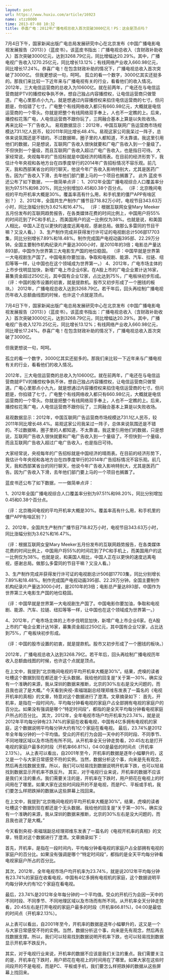 ```yaml
---
layout: post
url: https://www.huxiu.com/article/16923
name: xtzz0000
time: 2013-07-08 10:32
title: 恭喜广电：2012年广播电视总收入首次突破3000亿元！PS：这会是顶点吗？
---
```

7月4日下午，国家新闻出版广电总局发展研究中心在北京发布《中国广播电影电视发展报告（2013）》（蓝皮书）。该蓝皮书指出：广播电视总收入（含财政补助收入）首次突破3000亿元，达到3268.79亿元，同比增幅达20.29%。其中，广播电视广告收入1270.25亿元，同比增长13.12%；有线网络产业收入660.98亿元，同比增长17.24%。恭喜广电！在包含财政补助的情况下，广播电视总收入首次突破了3000亿。 但我更想说一句，呵呵。 孤立的看一个数字，3000亿其实还挺多的。那我们来比较一下近年来与广播电视有关的行业，看看他们的收入情况。 2012年，三大电信运营商的总收入为10600亿。就在前两年，广电还在与电信运营商就IPTV的播控权争执不休，想自己独占内容播控权，让电信运营商只做管道。广电心里那点小九九，就是想通过内容播控权来掐住电信运营商的七寸。但问题是，你掐错了七寸。广电整个有线网络收入都只有660.98亿元，大概就是电信运营商的一个零头。你就是把整个有线网络双手奉上，人也不一定瞧的上。后来，播控权花落广电，人电信运营商不跟你玩了，三网融合基本上算是以失败收场。 再来比较一下广告收入。 易观数据显示：2012年，中国互联网广告运营商市场规模达731.1亿人民币，较2011年同比增长48.4%。易观这家公司我呆过一阵子，总体来说氛围还是不错的。不过数据嘛，圈子里的人都知道，不太靠谱。我这里引用他们的数据，只是想说，互联网广告收入很快就要和广电广告收入到一个量级了。不但快到一个量级，而且互联网广告收入超过广电广告收入，也是指日可待。 大家经常说，央视每年的广告招标就是中国经济的晴雨表。在目前的经济形势下，我估计今年央视和各地方台在四季度举行的2014年广告招标情况不容乐观。前几天，我和西部某省台的同行聊天，他说今年广告收入影响特别大，尤其是医药广告。因为广告收入下滑，去年他们部门要上马的一个项目也搁置了。 此外 蓝皮书还公布了如下数据，一一做简单点评： 1、2012年全国广播电视综合人口覆盖率分别为97.51%和98.20%，同比分别增加0.45和0.38个百分点。 （评：北京晚间电视的平均开机率大概是30%。覆盖率高有什么用，和手机里的僵尸APP有啥区别？） 2、2012年，全国共生产制作广播节目718.82万小时，电视节目343.63万小时，同比涨幅分别为3.62%和16.47%。 （评：根据互联网女皇Mary Meeker五月份发布的互联网趋势报告，在各类媒体花费的时间比例上，中国用户将55%的时间花到了PC和手机上，而美国用户的这一比例仅为38%。也就是说，和美国人相比，中国人正在以更快的速度远离电视，感谢总局。做那么多雷同的节目干嘛？又没人看。） 3、生产制作完成并获得发行许可证的电视剧总计506部17703集，同比分别增长7.89%和18.48%。制作完成国产电视动画395部、22.29万分钟。全国主要制作机构纪录片产量达3000小时，是2010年的3倍；电影总产量达893部，中国作为世界第三大电影生产国的地位稳固。 （评：中国早就是世界第一大电视剧生产国了。中国电影你要加油，争取和电视剧、能源、汽车、拉链、纽扣等等一样，让中国也在这个领域成为世界第一。） 4、2012年，广电市场主体的上市步伐明显加快，新增广电上市企业6家。在A股上市的广电企业累计达16家，募集资金超过250亿元，其中国有企业12家，占比达到75%，广电板块初步形成。 （评：中国的股市设置的初衷，就是提款机。股市又初步形成了一个圈钱的板块。） 2012年，广播电视总收入达到3268.79亿。若干年后，回头再绘制广播电视历年收入总额曲线图的时候，也许这个点就是顶点。

7月4日下午，国家新闻出版广电总局发展研究中心在北京发布《中国广播电影电视发展报告（2013）》（蓝皮书）。该蓝皮书指出：广播电视总收入（含财政补助收入）首次突破3000亿元，达到3268.79亿元，同比增幅达20.29%。其中，广播电视广告收入1270.25亿元，同比增长13.12%；有线网络产业收入660.98亿元，同比增长17.24%。恭喜广电！在包含财政补助的情况下，广播电视总收入首次突破了3000亿。

但我更想说一句，呵呵。

孤立的看一个数字，3000亿其实还挺多的。那我们来比较一下近年来与广播电视有关的行业，看看他们的收入情况。

2012年，三大电信运营商的总收入为10600亿。就在前两年，广电还在与电信运营商就IPTV的播控权争执不休，想自己独占内容播控权，让电信运营商只做管道。广电心里那点小九九，就是想通过内容播控权来掐住电信运营商的七寸。但问题是，你掐错了七寸。广电整个有线网络收入都只有660.98亿元，大概就是电信运营商的一个零头。你就是把整个有线网络双手奉上，人也不一定瞧的上。后来，播控权花落广电，人电信运营商不跟你玩了，三网融合基本上算是以失败收场。

易观数据显示：2012年，中国互联网广告运营商市场规模达731.1亿人民币，较2011年同比增长48.4%。易观这家公司我呆过一阵子，总体来说氛围还是不错的。不过数据嘛，圈子里的人都知道，不太靠谱。我这里引用他们的数据，只是想说，互联网广告收入很快就要和广电广告收入到一个量级了。不但快到一个量级，而且互联网广告收入超过广电广告收入，也是指日可待。

大家经常说，央视每年的广告招标就是中国经济的晴雨表。在目前的经济形势下，我估计今年央视和各地方台在四季度举行的2014年广告招标情况不容乐观。前几天，我和西部某省台的同行聊天，他说今年广告收入影响特别大，尤其是医药广告。因为广告收入下滑，去年他们部门要上马的一个项目也搁置了。

蓝皮书还公布了如下数据，一一做简单点评：

1、2012年全国广播电视综合人口覆盖率分别为97.51%和98.20%，同比分别增加0.45和0.38个百分点。

（评：北京晚间电视的平均开机率大概是30%。覆盖率高有什么用，和手机里的僵尸APP有啥区别？）

2、2012年，全国共生产制作广播节目718.82万小时，电视节目343.63万小时，同比涨幅分别为3.62%和16.47%。

（评：根据互联网女皇Mary Meeker五月份发布的互联网趋势报告，在各类媒体花费的时间比例上，中国用户将55%的时间花到了PC和手机上，而美国用户的这一比例仅为38%。也就是说，和美国人相比，中国人正在以更快的速度远离电视，感谢总局。做那么多雷同的节目干嘛？又没人看。）

3、生产制作完成并获得发行许可证的电视剧总计506部17703集，同比分别增长7.89%和18.48%。制作完成国产电视动画395部、22.29万分钟。全国主要制作机构纪录片产量达3000小时，是2010年的3倍；电影总产量达893部，中国作为世界第三大电影生产国的地位稳固。

（评：中国早就是世界第一大电视剧生产国了。中国电影你要加油，争取和电视剧、能源、汽车、拉链、纽扣等等一样，让中国也在这个领域成为世界第一。）

4、2012年，广电市场主体的上市步伐明显加快，新增广电上市企业6家。在A股上市的广电企业累计达16家，募集资金超过250亿元，其中国有企业12家，占比达到75%，广电板块初步形成。

（评：中国的股市设置的初衷，就是提款机。股市又初步形成了一个圈钱的板块。）

2012年，广播电视总收入达到3268.79亿。若干年后，回头再绘制广播电视历年收入总额曲线图的时候，也许这个点就是顶点。

在上文中，我提到“北京晚间电视的平均开机率大概是30%”。结果，虎嗅的读者吐槽这个数据到现在都还是个无头数据。我给他的回复是“关于第一30%，确实没有一个准确的来源，我从深圳的数据来推断，北京的30%左右是没大问题的，而且我也说了是大概。” 今天看到央视-索福瑞副总经理郑维东发表了一篇名的《电视开机率的真相》的文章，特意对这个数据进行了澄清。文章摘录如下： 首先，开机率，是指在一段时间内，平均每分钟看电视的家庭户占全部拥有电视的家庭户的百分比。如果没有强调是哪个“特定时间段”，都指的是全天平均每分钟看电视家庭户所占的百分比。 其次，2012年，全年电视市场户均开机率为23.74%，就是说2012年平均每分钟有23.74%的家庭在收看电视，中国有4亿多拥有电视机的家庭，这个数据说明平均每分钟大约有1亿个家庭在看电视。 最后，23.74%是2012年全年每分钟的一个平均值。受众的开机行为会因一天中的不同时段、不同季节、不同地理区域以及市场而有所不同。从开机率全天分钟走势看，20:45左右是打开电视的家庭户最多的时段（开机率66.81%)，04:00是最低的时间点（开机率2.13%）。 从上表可以看出，自2001年至今，开机率的数据是逐年小幅攀升的，这又是一个与大家日常感受不符的实例。当然，数据分析这个事，向来是先有观念，然后再去找数据支撑。所以，我们可以轻易找到数据说明开机率下跌，也可以轻易找到数据显示开机率不跌反升。 其实，对于电视行业来说，开机率的数据不应该是我们关注的重点。我们需要关注的是，开机率在下跌时，用户把花在电视上的时间用在了哪里。如果大家在这些时间段开的不是电视，而是PC、平板或手机，我们要怎么样把跌掉的数据从这些屏幕上找回来。

在上文中，我提到“北京晚间电视的平均开机率大概是30%”。结果，虎嗅的读者吐槽这个数据到现在都还是个无头数据。我给他的回复是“关于第一30%，确实没有一个准确的来源，我从深圳的数据来推断，北京的30%左右是没大问题的，而且我也说了是大概。”

今天看到央视-索福瑞副总经理郑维东发表了一篇名的《电视开机率的真相》的文章，特意对这个数据进行了澄清。文章摘录如下：

首先，开机率，是指在一段时间内，平均每分钟看电视的家庭户占全部拥有电视的家庭户的百分比。如果没有强调是哪个“特定时间段”，都指的是全天平均每分钟看电视家庭户所占的百分比。

其次，2012年，全年电视市场户均开机率为23.74%，就是说2012年平均每分钟有23.74%的家庭在收看电视，中国有4亿多拥有电视机的家庭，这个数据说明平均每分钟大约有1亿个家庭在看电视。

最后，23.74%是2012年全年每分钟的一个平均值。受众的开机行为会因一天中的不同时段、不同季节、不同地理区域以及市场而有所不同。从开机率全天分钟走势看，20:45左右是打开电视的家庭户最多的时段（开机率66.81%)，04:00是最低的时间点（开机率2.13%）。

从上表可以看出，自2001年至今，开机率的数据是逐年小幅攀升的，这又是一个与大家日常感受不符的实例。当然，数据分析这个事，向来是先有观念，然后再去找数据支撑。所以，我们可以轻易找到数据说明开机率下跌，也可以轻易找到数据显示开机率不跌反升。

其实，对于电视行业来说，开机率的数据不应该是我们关注的重点。我们需要关注的是，开机率在下跌时，用户把花在电视上的时间用在了哪里。如果大家在这些时间段开的不是电视，而是PC、平板或手机，我们要怎么样把跌掉的数据从这些屏幕上找回来。

